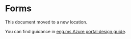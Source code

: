 ﻿# Forms

This document moved to a new location. 

You can find guidance in  [eng.ms Azure portal design guide](https://aka.ms/portalfx/design).